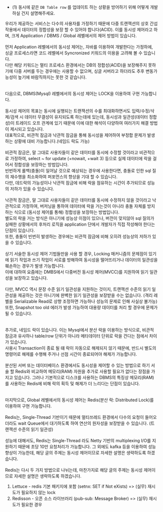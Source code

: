 - (1) 동시에 같은 `DB Table row` 를 업데이트 하는 상황을 방어하기 위해 어떻게 개발하실 건지 설명해주세요.
  
우리가 제공하는 서비스는 다수의 사용자를 가정하기 때문에 다중 트랜잭션의 상호 간섭 작용에서 데이터의 정합성을 보장 할 수 있어야 합니다(ACID). 이를 동시성 제어라고 하며, 크게 Application / DBMS / Global 레벨에서의 제어 방법이 있습니다.  
</br>
먼저 Application 레벨에서의 동시성 제어는, 자바를 이용하여 개발한다는 가정하에, 싱글 프로세스라면 코드 레벨에서 Syncronized 키워드의 이용을 고려해 볼 수 있습니다.  
다만 해당 키워드는 멀티 프로세스 환경에서는 DB의 정합성(ACID)을 보장해주지 못하기에 다중 서버를 두는 경우에는 사용할 수 없으며, 싱글 서버라고 하더라도 추후 변동가능성이 높기에 바람직하지는 못한 것 같습니다.  
</br>
</br>
다음으로, DBMS(Mysql) 레벨에서의 동시성 제어는 LOCK을 이용하여 구현 가능합니다.  
</br>
동시성 제어의 목표는 동시에 실행되는 트랜잭션의 수를 최대화하면서도 입력/수정/삭제/검색 시 데이터 무결성이 유지되도록 하는데에 있는데, 동시성과 일관성(데이터 정합성)이 트레이드 오프 관계에 있기 때문에 이에 대한 해석이 다양하여 여러가지 해결 방법이 제시되고 있습니다.  
대표적으로, 비관적 잠금과 낙관적 잠금을 통해 동시성을 제어하여 부정합 문제가 발생하는 상황에 대비 가능합니다.(네임드 락도 가능)  
</br>
비관적 잠금은, 말 그대로 사용자들이 같은 데이터를 동시에 수정할 것이라고 비관적으로 가정하여, select ~ for update (+nowait, +wait 3) 등으로 실제 데이터에 락을 걸어서 정합성을 보장하는 방법입니다.  
빈번하게 롤백(충돌)이 일어날 것으로 예상되는 경우에 사용한다면, 충돌로 인한 sql 질의 재수행을 최소화하여 퍼포먼스의 향상을 기대 할 수 있습니다.  
다만, 데드락의 가능성이나 낙관적 잠금에 비해 락을 점유하는 시간이 추가되므로 성능의 저하가 있을 수 있습니다.  
</br>
낙관적 잠금은, 말 그대로 사용자들이 같은 데이터를 동시에 수정하지 않을 것이라고 낙관적으로 가정하여, 버저닝을 통하여 데이터에 락을 거는것이 아니라 충돌 자체를 방지하는 식으로 (동시성 제어를 통해) 정합성을 보장하는 방법입니다.  
별도의 락을 거는 방식은 아니기에 성능상 이점이 있으나, 버전이 맞지않아 sql 질의가 실패한 상황에서의 후처리 로직을 application 단에서 개발자가 직접 작성해야 한다는 단점이 있습니다.  
또한, 충돌이 빈번히 발생하는 경우에는 비관적 잠금에 비해 오히려 성능상의 저하가 있을 수 있습니다.  
</br>
상기 서술한 동시성 제어 기법들만을 사용 할 경우, Locking 매커니즘의 문제점이 있기에 읽기 작업과 쓰기 작업이 서로를 방해하여 동시성을 떨어뜨리거나 데이터의 일관성을 훼손하는 경우가 발생 가능합니다.  
이에 대하여 요즘에는 DMBS에서 다중버전 동시성 제어(MVCC)를 지원하여 읽기 일관성을 보장하고 있습니다.  
</br>
다만, MVCC 역시 문장 수준 읽기 일관성을 지원하는 것이지, 트랜잭션 수준의 읽기 일관성을 제공하는 것은 아니기에 완벽한 읽기 일관성을 보장받을 수는 없습니다. (격리 레벨을 Serializable Read로 상향 조정하면 가능하나 성능의 문제로 인해 사실상 불가능)  
또한, Snapshot too old 에러가 발생 가능하여 대용량 데이터를 처리 할 경우에 문제가 될 수 있습니다.  
</br>
</br>
추가로, 네임드 락이 있습니다. 이는 Mysql에서 분산 락을 이용하는 방식으로, 비관적 잠금과 유사하나 table/row 단위가 아니라 메타데이터 단위로 락을 건다는 점에서 차이가 있습니다.  
사용시 Transaction이 종료 될 떄 락이 자동으로 해제되지 않기 때문에, 반드시 별도의 명령어로 해제를 수행해 주거나 선점 시간이 종료되어야 해제가 가능합니다.  
</br>
분산된 서버 또는 데이터베이스 환경에서도 동시성을 제어할 수 있는 방법으로 하기 서술 할 Redis와 비교하여 메모리(RAM) 자원을 추가로 사용할 필요가 없다는 장점을 가지고 있습니다. 그러나 기본적으로 디스크를 사용하는 DBMS의 특징상 메모리(RAM)를 사용하는 Redis에 비해 락의 획득 및 해제가 더 느리다는 단점이 있습니다.  
</br>
</br>
마지막으로, Global 레벨에서의 동시성 제어는 Redis(분산 락: Distributed Lock)를 이용하여 구현 가능합니다.  
</br>
Redis는, Single-Thread 기반이기 때문에 멀티쓰레드 환경에서 다수의 요청이 들어오더라도 wait Queue에서 대기하도록 하여 연산의 원자성을 보장받을 수 있습니다. (트랜잭션 수준의 읽기 일관성)  
</br>
성능에 대해서도, Redis는 Single-Thread 라도 Netty 기반의 multiplexing I/O를 지원하기 때문에 초당 10만 요청처리가 가능합니다. 그 외에도 kafka 등을 이용하여 성능향상이 가능한데, 해당 글의 주제는 동시성 제어이므로 자세한 설명은 생략하도록 하겠습니다.  
</br>
Redis는 다시 두 가지 방법으로 나뉘는데, 마찬가지로 해당 글의 주제는 동시성 제어이므로 자세한 설명은 생략하도록 하겠습니다.  
1. Lettuce - redis 기본 패키지에 포함 (setnx: SET if Not eXists)  => (실무) 재시도가 필요하지 않는 lock  
2. Redisson - 오픈 소스 라이브러리 (pub-sub: Message Broker)  => (실무) 재시도가 필요한 경우  

